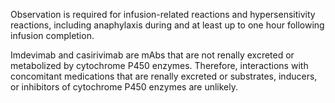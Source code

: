 Observation is required for infusion-related reactions and hypersensitivity reactions, including anaphylaxis during and at least up to one hour following infusion completion.

Imdevimab and casirivimab are mAbs that are not renally excreted or metabolized by cytochrome P450 enzymes. Therefore, interactions with concomitant medications that are renally excreted or substrates, inducers, or inhibitors of cytochrome P450 enzymes are unlikely.